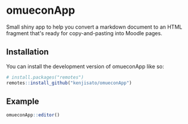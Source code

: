 # omueconApp

<!-- badges: start -->
<!-- badges: end -->

Small shiny app to help you convert a markdown document to an HTML fragment that's ready for copy-and-pasting into Moodle pages. 

## Installation

You can install the development version of omueconApp like so:

``` r
# install.packages("remotes")
remotes::install_github("kenjisato/omueconApp")
```

## Example

``` r
omueconApp::editor()
```

